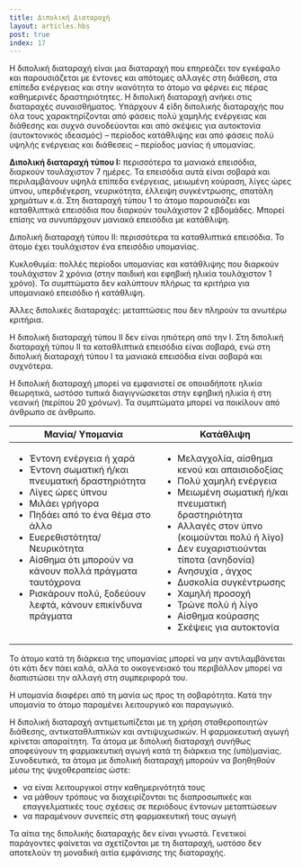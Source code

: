 ```yaml
---
title: Διπολική Διαταραχή
layout: articles.hbs
post: true
index: 17
---
```


Η διπολική διαταραχή είναι μια διαταραχή που επηρεάζει τον εγκέφαλο και παρουσιάζεται με έντονες και απότομες αλλαγές στη διάθεση, στα επίπεδα ενέργειας και στην ικανότητα το άτομο να φέρνει εις πέρας καθημερινές δραστηριότητες. Η διπολική διαταραχή ανήκει στις διαταραχές συναισθήματος. Υπάρχουν 4 είδη διπολικής διαταραχής που όλα τους χαρακτηρίζονται από φάσεις πολύ χαμηλής ενέργειας και διάθεσης και συχνά συνοδεύονται και από σκέψεις για αυτοκτονία (αυτοκτονικός ιδεασμός) – περίοδος κατάθλιψης και από φάσεις πολύ υψηλής ενέργειας και διάθεσεις – περίοδος μανίας ή υπομανίας.

**Διπολική διαταραχή τύπου Ι:** περισσότερα τα μανιακά επεισόδια, διαρκούν τουλάχιστον 7 ημέρες. Τα επεισόδια αυτά είναι σοβαρά και περιλαμβάνουν υψηλά επίπεδα ενέργειας, μειωμένη κούραση, λίγες ώρες ύπνου, υπερδιέγερση, νευρικότητα, έλλειψη συγκέντρωσης, σπατάλη χρημάτων κ.ά. Στη διαταραχή τύπου 1 το άτομο παρουσιάζει και καταθλιπτικά επεισόδια που διαρκούν τουλάχιστον 2 εβδομάδες. Μπορεί επίσης να συνυπάρχουν μανιακά επεισόδια με κατάθλιψη.

Διπολική διαταραχή τύπου ΙΙ: περισσότερα τα καταθλιπτικά επεισόδια. Το άτομο έχει τουλάχιστον ένα επεισόδιο υπομανίας.

Κυκλοθυμία: πολλές περίοδοι υπομανίας και κατάθλιψης που διαρκούν τουλάχιστον 2 χρόνια (στην παιδική και εφηβική ηλικία τουλάχιστον 1 χρόνο). Τα συμπτώματα δεν καλύπτουν πλήρως τα κριτήρια για υπομανιακό επεισόδιο ή κατάθλιψη.

Άλλες διπολικές διαταραχές: μεταπτώσεις που δεν πληρούν τα ανωτέρω κριτήρια.

Η διπολική διαταραχή τύπου ΙΙ δεν είναι ηπιότερη από την Ι. Στη διπολική διαταραχή τύπου ΙΙ τα καταθλιπτικά επεισόδια είναι σοβαρά, ενώ στη διπολική διαταραχή τύπου Ι τα μανιακά επεισόδια είναι σοβαρά και συχνότερα.

Η διπολική διαταραχή μπορεί να εμφανιστεί σε οποιαδήποτε ηλικία θεωρητικά, ωστόσο τυπικά διαγιγνώσκεται στην εφηβική ηλικία ή στη νεανική (περίπου 20 χρόνων). Τα συμπτώματα μπορεί να ποικίλουν από άνθρωπο σε άνθρωπο.

<table>

<thead>

<tr>

<th>Μανία/ Υπομανία</th>

<th>Κατάθλιψη</th>

</tr>

</thead>

<tbody>

<tr>

<td style="vertical-align: top">

* Έντονη ενέργεια ή χαρά
* Έντονη σωματική ή/και πνευματική δραστηριότητα
* Λίγες ώρες ύπνου
* Μιλάει γρήγορα
* Πηδάει από το ένα θέμα στο άλλο
* Ευερεθιστότητα/ Νευρικότητα
* Αίσθημα ότι μπορούν να κάνουν πολλά πράγματα ταυτόχρονα
* Ρισκάρουν πολύ, ξοδεύουν λεφτά, κάνουν επικίνδυνα πράγματα

</td>

<td style="vertical-align: top">

* Μελαγχολία, αίσθημα κενού και απαισιοδοξίας
* Πολύ χαμηλή ενέργεια
* Μειωμένη σωματική ή/και πνευματική δραστηριότητα
* Αλλαγές στον ύπνο (κοιμούνται πολύ ή λίγο)
* Δεν ευχαριστιούνται τίποτα (ανηδονία)
* Ανησυχία , άγχος
* Δυσκολία συγκέντρωσης
* Χαμηλή προσοχή
* Τρώνε πολύ ή λίγο
* Αίσθημα κούρασης
* Σκέψεις για αυτοκτονία

</td>

</tr>

</tbody>

</table>

Το άτομο κατά τη διάρκεια της υπομανίας μπορεί να μην αντιλαμβάνεται ότι κάτι δεν πάει καλά, αλλά το οικογενειακό του περιβάλλον μπορεί να διαπιστώσει την αλλαγή στη συμπεριφορά του.

Η υπομανία διαφέρει από τη μανία ως προς τη σοβαρότητα. Κατά την υπομανία το άτομο παραμένει λειτουργικό και παραγωγικό.

Η διπολική διαταραχή αντιμετωπίζεται με τη χρήση σταθεροποιητών διάθεσης, αντικαταθλιπτικών και αντιψυχωσικών. Η φαρμακευτική αγωγή κρίνεται απαραίτητη. Τα άτομα με διπολική διαταραχή συνήθως αποφεύγουν τη φαρμακευτική αγωγή κατά τη διάρκεια της (υπό)μανίας. Συνοδευτικά, τα άτομα με διπολική διαταραχή μπορούν να βοηθηθούν μέσω της ψυχοθεραπείας ώστε:

* να είναι λειτουργικοί στην καθημερινότητά τους
* να μάθουν τρόπους να διαχειρίζονται τις διαπροσωπικές και επαγγελματικές τους σχέσεις σε περιόδους έντονων μεταπτώσεων
* να παραμένουν συνεπείς στη φαρμακευτική τους αγωγή

Τα αίτια της διπολικής διαταραχής δεν είναι γνωστά. Γενετικοί παράγοντες φαίνεται να σχετίζονται με τη διαταραχή, ωστόσο δεν αποτελούν τη μοναδική αιτία εμφάνισης της διαταραχής.